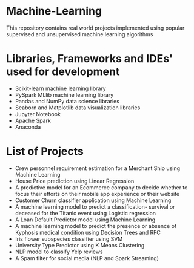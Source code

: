 # Machine-Learning

This repository contains real world projects implemented using popular supervised and unsupervised machine learning algorithms 

# Libraries, Frameworks and IDEs' used for development

- Scikit-learn machine learning library
- PySpark MLlib machine learning library
- Pandas and NumPy data science libraries
- Seaborn and Matplotlib data visualization libraries
- Jupyter Notebook
- Apache Spark
- Anaconda

# List of Projects
- Crew personnel requirement estimation for a Merchant Ship using Machine Learning
- House Price prediction using Linear Regression
- A predictive model for an Ecommerce company to decide whether to focus their efforts on their mobile app experience or their website
- Customer Churn classifier application using Machine Learning
- A machine learning model to predict a classification- survival or deceased for the Titanic event using Logistic regression
- A Loan Default Predictor model using Machine Learning
- A machine learning model to predict the presence or absence of Kyphosis medical condition using Decision Trees and RFC
- Iris flower subspecies classifier using SVM
- University Type Predictor using K Means Clustering
- NLP model to classify Yelp reviews
- A Spam filter for social media (NLP and Spark Streaming)


